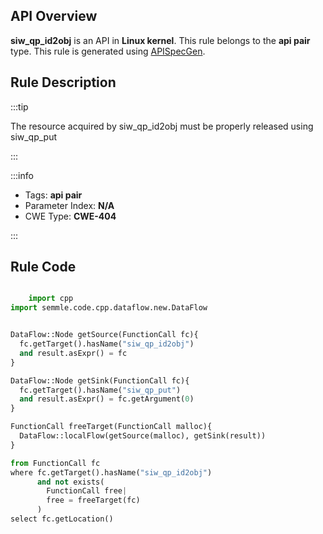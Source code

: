 ---
---


## API Overview
**siw_qp_id2obj** is an API in **Linux kernel**. This rule belongs to the **api pair** type. This rule is generated using [APISpecGen](../../tools/APISpecGen).
## Rule Description

:::tip

The resource acquired by siw_qp_id2obj must be properly released using siw_qp_put

:::

:::info

- Tags: **api pair**
- Parameter Index: **N/A**
- CWE Type: **CWE-404**

:::

## Rule Code
```python

    import cpp
import semmle.code.cpp.dataflow.new.DataFlow


DataFlow::Node getSource(FunctionCall fc){
  fc.getTarget().hasName("siw_qp_id2obj")
  and result.asExpr() = fc
}

DataFlow::Node getSink(FunctionCall fc){
  fc.getTarget().hasName("siw_qp_put")
  and result.asExpr() = fc.getArgument(0)
}

FunctionCall freeTarget(FunctionCall malloc){
  DataFlow::localFlow(getSource(malloc), getSink(result))
}

from FunctionCall fc
where fc.getTarget().hasName("siw_qp_id2obj")
      and not exists(
        FunctionCall free| 
        free = freeTarget(fc)
      )
select fc.getLocation()

    
```